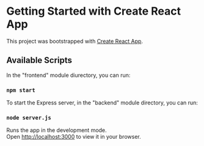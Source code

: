 # Getting Started with Create React App

This project was bootstrapped with [Create React App](https://github.com/facebook/create-react-app).

## Available Scripts

In the "frontend" module diurectory, you can run:

### `npm start`

To start the Express server, in the "backend" module directory, you can run:

### `node server.js`

Runs the app in the development mode.\
Open [http://localhost:3000](http://localhost:3000) to view it in your browser.